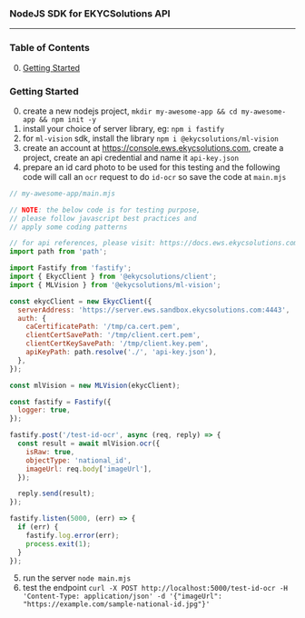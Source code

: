 
### NodeJS SDK for EKYCSolutions API
---

### Table of Contents
0. [Getting Started](#getting-started)

### Getting Started
0. create a new nodejs project, `mkdir my-awesome-app && cd my-awesome-app && npm init -y`
1. install your choice of server library, eg: `npm i fastify`
2. for `ml-vision` sdk, install the library `npm i @ekycsolutions/ml-vision`
3. create an account at https://console.ews.ekycsolutions.com, create a project, create an api credential and name it `api-key.json`
4. prepare an id card photo to be used for this testing and the following code will call an `ocr` request to do `id-ocr` so save the code at `main.mjs`
```javascript
// my-awesome-app/main.mjs

// NOTE: the below code is for testing purpose,
// please follow javascript best practices and
// apply some coding patterns

// for api references, please visit: https://docs.ews.ekycsolutions.com
import path from 'path';

import Fastify from 'fastify';
import { EkycClient } from '@ekycsolutions/client';
import { MLVision } from '@ekycsolutions/ml-vision';

const ekycClient = new EkycClient({
  serverAddress: 'https://server.ews.sandbox.ekycsolutions.com:4443',
  auth: {
    caCertificatePath: '/tmp/ca.cert.pem',
    clientCertSavePath: '/tmp/client.cert.pem',
    clientCertKeySavePath: '/tmp/client.key.pem',
    apiKeyPath: path.resolve('./', 'api-key.json'),
  },
});

const mlVision = new MLVision(ekycClient);

const fastify = Fastify({
  logger: true,
});

fastify.post('/test-id-ocr', async (req, reply) => {
  const result = await mlVision.ocr({
    isRaw: true,
    objectType: 'national_id',
    imageUrl: req.body['imageUrl'],
  });

  reply.send(result);
});

fastify.listen(5000, (err) => {
  if (err) {
    fastify.log.error(err);
    process.exit(1);
  }
});
```
5. run the server `node main.mjs`
6. test the endpoint `curl -X POST http://localhost:5000/test-id-ocr -H 'Content-Type: application/json' -d '{"imageUrl": "https://example.com/sample-national-id.jpg"}'`

